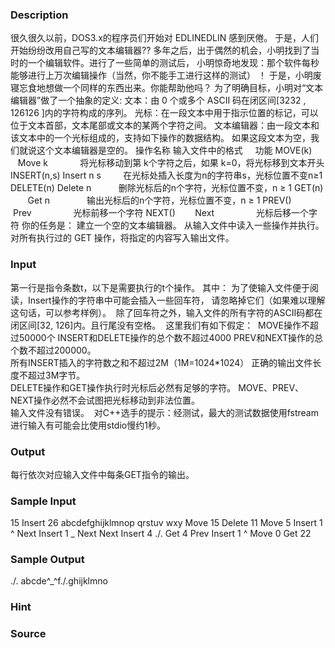 
### Description
很久很久以前，DOS3.x的程序员们开始对 EDLINEDLIN 感到厌倦。
于是，人们开始纷纷改用自己写的文本编辑器??
多年之后，出于偶然的机会，小明找到了当时的一个编辑软件。进行了一些简单的测试后，
小明惊奇地发现：那个软件每秒能够进行上万次编辑操作（当然，你不能手工进行这样的测试） ！
于是，小明废寝忘食地想做一个同样的东西出来。你能帮助他吗？
为了明确目标，小明对“文本编辑器”做了一个抽象的定义:
文本：由 0 个或多个 ASCII 码在闭区间[3232 , 126126 ]内的字符构成的序列。
光标：在一段文本中用于指示位置的标记，可以位于文本首部，文本尾部或文本的某两个字符之间。
文本编辑器：由一段文本和该文本中的一个光标组成的，支持如下操作的数据结构。
如果这段文本为空，我们就说这个文本编辑器是空的。
操作名称 输入文件中的格式     功能
MOVE(k)         Move k             将光标移动到第 k个字符之后，如果 k=0，将光标移到文本开头
INSERT(n,s) Insert n s         在光标处插入长度为n的字符串s，光标位置不变n≥1
DELETE(n) Delete n           删除光标后的n个字符，光标位置不变，n ≥ 1
GET(n)         Get n               输出光标后的n个字符，光标位置不变，n ≥ 1
PREV()         Prev                 光标前移一个字符
NEXT()         Next                 光标后移一个字符
你的任务是：
建立一个空的文本编辑器。
从输入文件中读入一些操作并执行。
对所有执行过的 GET 操作，将指定的内容写入输出文件。
### Input
第一行是指令条数t，以下是需要执行的t个操作。
其中： 为了使输入文件便于阅读，Insert操作的字符串中可能会插入一些回车符，
请忽略掉它们（如果难以理解这句话，可以参考样例）。 
除了回车符之外，输入文件的所有字符的ASCII码都在闭区间[32, 126]内。且行尾没有空格。 
这里我们有如下假定： 
MOVE操作不超过50000个
INSERT和DELETE操作的总个数不超过4000
PREV和NEXT操作的总个数不超过200000。  
所有INSERT插入的字符数之和不超过2M（1M=1024*1024）
正确的输出文件长度不超过3M字节。  
DELETE操作和GET操作执行时光标后必然有足够的字符。
MOVE、PREV、NEXT操作必然不会试图把光标移动到非法位置。  
输入文件没有错误。 
对C++选手的提示：经测试，最大的测试数据使用fstream进行输入有可能会比使用stdio慢约1秒。
### Output
每行依次对应输入文件中每条GET指令的输出。
### Sample Input
15
Insert 26
abcdefghijklmnop
qrstuv wxy
Move 15
Delete 11
Move 5
Insert 1
^
Next
Insert 1
_
Next
Next
Insert 4
.\/.
Get 4
Prev
Insert 1
^
Move 0
Get 22

### Sample Output
.\/.
abcde^_^f.\/.ghijklmno

### Hint

### Source
